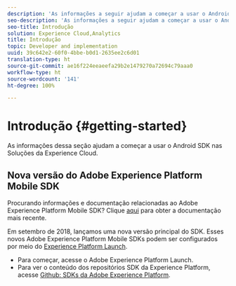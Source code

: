 ```yaml
---
description: 'As informações a seguir ajudam a começar a usar o Android SDK nas Soluções da Experience Cloud '
seo-description: 'As informações a seguir ajudam a começar a usar o Android SDK nas Soluções da Experience Cloud '
seo-title: Introdução
solution: Experience Cloud,Analytics
title: Introdução
topic: Developer and implementation
uuid: 39c642e2-60f0-4bbe-b0d1-2635ee2c6d01
translation-type: ht
source-git-commit: ae16f224eeaeefa29b2e1479270a72694c79aaa0
workflow-type: ht
source-wordcount: '141'
ht-degree: 100%

---
```



# Introdução {#getting-started}

As informações dessa seção ajudam a começar a usar o Android SDK nas Soluções da Experience Cloud.

## Nova versão do Adobe Experience Platform Mobile SDK

Procurando informações e documentação relacionadas ao Adobe Experience Platform Mobile SDK? Clique [aqui](https://aep-sdks.gitbook.io/docs/) para obter a documentação mais recente.

Em setembro de 2018, lançamos uma nova versão principal do SDK. Esses novos Adobe Experience Platform Mobile SDKs podem ser configurados por meio do [Experience Platform Launch](https://www.adobe.com/br/experience-platform/launch.html).

* Para começar, acesse o Adobe Experience Platform Launch.
* Para ver o conteúdo dos repositórios SDK da Experience Platform, acesse [Github: SDKs da Adobe Experience Platform](https://github.com/Adobe-Marketing-Cloud/acp-sdks).
